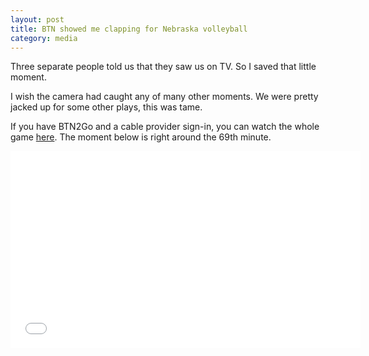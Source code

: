 ```yaml
---
layout: post
title: BTN showed me clapping for Nebraska volleyball
category: media
---
```


Three separate people told us that they saw us on TV. So I saved that little moment.

I wish the camera had caught any of many other moments. We were pretty jacked up for some other plays, this was tame.

If you have BTN2Go and a cable provider sign-in, you can watch the whole game [here](http://www.btn2go.com/game/michigan-st-at-nebraska-on-10072015). The moment below is right around the 69th minute.

<iframe width="560" height="315" src="//www.youtube.com/embed/Kgv-5bSfmhE" frameborder="0" allowfullscreen></iframe>
